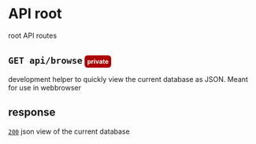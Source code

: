 # API root
root API routes
## `GET api/browse` <span style="background-color:#ad0303; padding: .4em; margin: 0; border-radius: 6px; color:white; font-weight: 700; font-size: .6em;">private</span>
development helper to quickly view the current database as JSON. Meant for use in webbrowser
## response
[`200`](https://developer.mozilla.org/en-US/docs/Web/HTTP/Status) json view of the current database<br>
